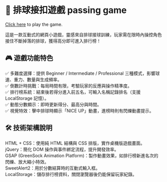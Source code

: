 # 🏐 排球接扣遊戲 passing game
[Click here](<https://jlo-1992.github.io/passing-game/volleyball.html>) to play the game.

這是一款互動式的網頁小遊戲，靈感來自排球接球訓練，玩家需在限時內操控角色接住不斷掉落的排球，獲得高分即可進入排行榜！  
## 🎮 遊戲功能特色    
✅ 多難度選擇：提供 Beginner / Intermediate / Professional 三種模式，影響球速、重力、數量與生成頻率。  
✅ 倒數計時挑戰：每局時間有限，考驗玩家的反應與操作精準度。  
✅ 排行榜系統：結束後若得分進入前五名，可輸入名稱記錄排名（支援 LocalStorage 記憶）。  
✅ 動態分數顯示：即時更新得分、最高分與時間。  
✅ 視覺特效：擊中排球時顯示「NICE UP」動畫，進榜時則有閃爍動畫提示。  
## 🛠 技術架構說明    
HTML + CSS：使用純 HTML 結構與 CSS 排版，實作桌機版遊戲畫面。  
jQuery：簡化 DOM 操作與事件綁定流程，提升開發效率。  
GSAP (GreenSock Animation Platform)：製作動畫效果，如排行榜新進名次的閃爍、放大縮小特效。  
SweetAlert2：用於分數結算時的互動式輸入框。  
LocalStorage：儲存排行榜資料，關閉瀏覽器後仍能保留玩家紀錄。  
